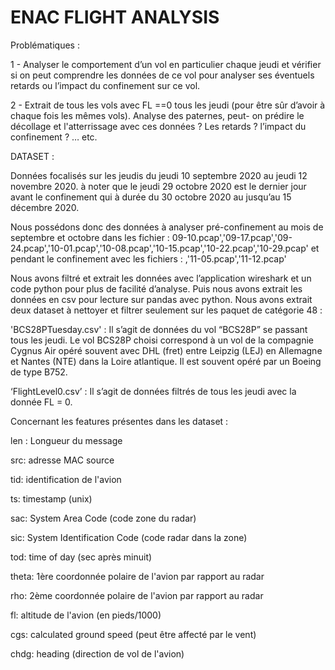 # ENAC FLIGHT ANALYSIS
Problématiques :

1 - Analyser le comportement d’un vol en particulier chaque jeudi et vérifier si on peut comprendre les données de ce vol pour analyser ses éventuels retards ou l’impact du confinement sur ce vol.

2 - Extrait de tous les vols avec FL ==0 tous les jeudi (pour être sûr d’avoir à chaque fois les mêmes vols). Analyse des paternes, peut- on prédire le décollage et l'atterrissage avec ces données ? Les retards ? l’impact du confinement ? … etc. 

DATASET : 

Données focalisés sur les jeudis du jeudi 10 septembre 2020 au jeudi 12 novembre 2020. à noter que le jeudi 29 octobre 2020 est le dernier jour avant le confinement qui à durée du 30 octobre 2020 au jusqu’au 15 décembre 2020.

Nous possédons donc des données à analyser pré-confinement au mois de septembre et octobre dans les fichier :
09-10.pcap','09-17.pcap','09-24.pcap','10-01.pcap','10-08.pcap','10-15.pcap','10-22.pcap','10-29.pcap'
et pendant le confinement avec les fichiers : 
,'11-05.pcap','11-12.pcap' 


Nous avons filtré et extrait les données avec l’application wireshark et un code python pour plus de facilité d’analyse. Puis nous avons extrait les données en csv pour lecture sur pandas avec python. Nous avons extrait deux dataset à nettoyer et filtrer seulement sur les paquet de catégorie 48 : 

'BCS28PTuesday.csv' : Il s’agit de données du vol “BCS28P” se passant tous les jeudi. 
Le vol BCS28P choisi correspond à un vol de la compagnie Cygnus Air opéré souvent avec DHL (fret) entre Leipzig (LEJ) en Allemagne et Nantes (NTE) dans la Loire atlantique. Il est souvent opéré par un Boeing de type B752.

‘FlightLevel0.csv’ : Il s’agit de données filtrés de tous les jeudi avec la donnée FL = 0.


Concernant les features présentes dans les dataset :

len : Longueur du message

src: adresse MAC source

tid: identification de l'avion

ts: timestamp (unix)

sac: System Area Code (code zone du radar)

sic: System Identification Code (code radar dans la zone)

tod: time of day (sec après minuit)

theta: 1ère coordonnée polaire de l'avion par rapport au radar

rho: 2ème coordonnée polaire de l'avion par rapport au radar

fl: altitude de l'avion (en pieds/1000)

cgs: calculated ground speed (peut être affecté par le vent)

chdg: heading (direction de vol de l'avion)


